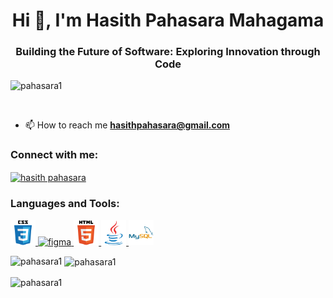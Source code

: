 <h1 align="center">Hi 👋, I'm Hasith Pahasara Mahagama</h1>
<h3 align="center">Building the Future of Software: Exploring Innovation through Code</h3>

<p align="left"> <img src="https://komarev.com/ghpvc/?username=pahasara1&label=Profile%20views&color=0e75b6&style=flat" alt="pahasara1" /> </p>

<p align="left"> <a href="https://twitter.com/" target="blank"><img src="https://img.shields.io/twitter/follow/?logo=twitter&style=for-the-badge" alt="" /></a> </p>

- 📫 How to reach me **hasithpahasara@gmail.com**

<h3 align="left">Connect with me:</h3>
<p align="left">
<a href="https://fb.com/hasith pahasara" target="blank"><img align="center" src="https://raw.githubusercontent.com/rahuldkjain/github-profile-readme-generator/master/src/images/icons/Social/facebook.svg" alt="hasith pahasara" height="30" width="40" /></a>
</p>

<h3 align="left">Languages and Tools:</h3>
<p align="left"> <a href="https://www.w3schools.com/css/" target="_blank" rel="noreferrer"> <img src="https://raw.githubusercontent.com/devicons/devicon/master/icons/css3/css3-original-wordmark.svg" alt="css3" width="40" height="40"/> </a> <a href="https://www.figma.com/" target="_blank" rel="noreferrer"> <img src="https://www.vectorlogo.zone/logos/figma/figma-icon.svg" alt="figma" width="40" height="40"/> </a> <a href="https://www.w3.org/html/" target="_blank" rel="noreferrer"> <img src="https://raw.githubusercontent.com/devicons/devicon/master/icons/html5/html5-original-wordmark.svg" alt="html5" width="40" height="40"/> </a> <a href="https://www.java.com" target="_blank" rel="noreferrer"> <img src="https://raw.githubusercontent.com/devicons/devicon/master/icons/java/java-original.svg" alt="java" width="40" height="40"/> </a> <a href="https://www.mysql.com/" target="_blank" rel="noreferrer"> <img src="https://raw.githubusercontent.com/devicons/devicon/master/icons/mysql/mysql-original-wordmark.svg" alt="mysql" width="40" height="40"/> </a> </p>

<p><img align="left" src="https://github-readme-stats.vercel.app/api/top-langs?username=pahasara1&show_icons=true&locale=en&layout=compact" alt="pahasara1" /></p>

<p>&nbsp;<img align="center" src="https://github-readme-stats.vercel.app/api?username=pahasara1&show_icons=true&locale=en" alt="pahasara1" /></p>

<p><img align="center" src="https://github-readme-streak-stats.herokuapp.com/?user=pahasara1&" alt="pahasara1" /></p>
